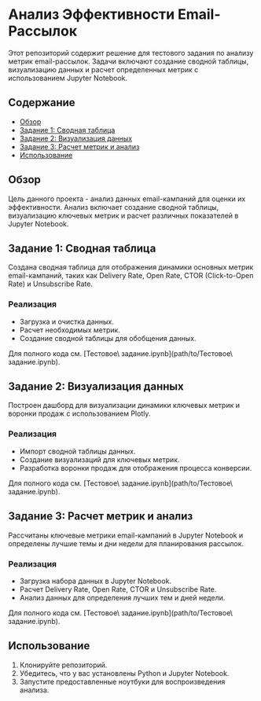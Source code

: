 # Анализ Эффективности Email-Рассылок

Этот репозиторий содержит решение для тестового задания по анализу метрик email-рассылок. Задачи включают создание сводной таблицы, визуализацию данных и расчет определенных метрик с использованием Jupyter Notebook.

## Содержание

- [Обзор](#обзор)
- [Задание 1: Сводная таблица](#задание-1-сводная-таблица)
- [Задание 2: Визуализация данных](#задание-2-визуализация-данных)
- [Задание 3: Расчет метрик и анализ](#задание-3-расчет-метрик-и-анализ)
- [Использование](#использование)

## Обзор

Цель данного проекта - анализ данных email-кампаний для оценки их эффективности. Анализ включает создание сводной таблицы, визуализацию ключевых метрик и расчет различных показателей в Jupyter Notebook.

## Задание 1: Сводная таблица

Создана сводная таблица для отображения динамики основных метрик email-кампаний, таких как Delivery Rate, Open Rate, CTOR (Click-to-Open Rate) и Unsubscribe Rate.

### Реализация

- Загрузка и очистка данных.
- Расчет необходимых метрик.
- Создание сводной таблицы для обобщения данных.

Для полного кода см. [Тестовое\ задание.ipynb](path/to/Тестовое\ задание.ipynb).

## Задание 2: Визуализация данных

Построен дашборд для визуализации динамики ключевых метрик и воронки продаж с использованием Plotly.

### Реализация

- Импорт сводной таблицы данных.
- Создание визуализаций для ключевых метрик.
- Разработка воронки продаж для отображения процесса конверсии.

Для полного кода см. [Тестовое\ задание.ipynb](path/to/Тестовое\ задание.ipynb).

## Задание 3: Расчет метрик и анализ

Рассчитаны ключевые метрики email-кампаний в Jupyter Notebook и определены лучшие темы и дни недели для планирования рассылок.

### Реализация

- Загрузка набора данных в Jupyter Notebook.
- Расчет Delivery Rate, Open Rate, CTOR и Unsubscribe Rate.
- Анализ данных для определения лучших тем и дней недели.

Для полного кода см. [Тестовое\ задание.ipynb](path/to/Тестовое\ задание.ipynb).

## Использование

1. Клонируйте репозиторий.
2. Убедитесь, что у вас установлены Python и Jupyter Notebook.
3. Запустите предоставленные ноутбуки для воспроизведения анализа.
